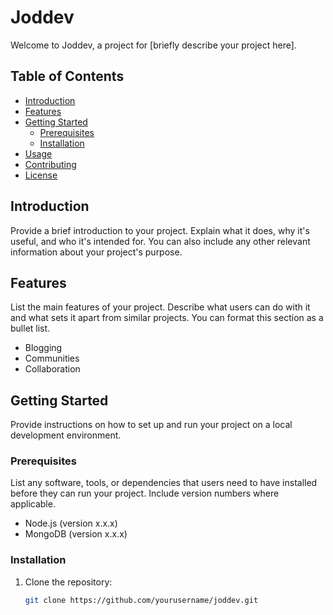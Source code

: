 # Joddev

Welcome to Joddev, a project for [briefly describe your project here].

## Table of Contents
- [Introduction](#introduction)
- [Features](#features)
- [Getting Started](#getting-started)
  - [Prerequisites](#prerequisites)
  - [Installation](#installation)
- [Usage](#usage)
- [Contributing](#contributing)
- [License](#license)

## Introduction

Provide a brief introduction to your project. Explain what it does, why it's useful, and who it's intended for. You can also include any other relevant information about your project's purpose.

## Features

List the main features of your project. Describe what users can do with it and what sets it apart from similar projects. You can format this section as a bullet list.

- Blogging
- Communities
- Collaboration

## Getting Started

Provide instructions on how to set up and run your project on a local development environment.

### Prerequisites

List any software, tools, or dependencies that users need to have installed before they can run your project. Include version numbers where applicable.

- Node.js (version x.x.x)
- MongoDB (version x.x.x) 

### Installation

1. Clone the repository:

   ```bash
   git clone https://github.com/yourusername/joddev.git
   ```
